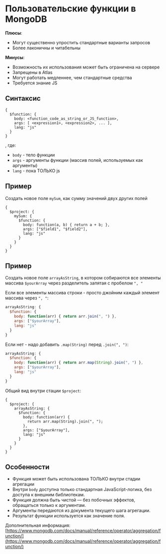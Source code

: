 # Пользовательcкие функции в MongoDB

**Плюсы**:
- Могут существенно упростить стандартные варианты запросов
- Более лаконичны и читабельны

**Минусы**:
- Возможность их использования может быть ограничена на сервере
- Запрещены в Atlas
- Могут работать медленнее, чем стандартные средства
- Требуется знание JS

## Синтаксис
```
{
  $function: {
    body: <function_code_as_string_or_JS_function>,
    args: [ <expression1>, <expression2>, ... ],
    lang: "js"
  }
}
```  
, где:
- `body` - тело функции
- `args` - аргументы функции (массив полей, используемых как аргументы)
- `lang` - пока ТОЛЬКО js

##  Пример
Создать новое поле `mySum`, как сумму значений двух других полей
```
{
  $project: {
    mySum: {
      $function: {
        body: function(a, b) { return a + b; },
        args: ["$field1", "$field2"],
        lang: "js"
      }
    }
  }
}
```

##  Пример
Создать новое поле `arrayAsString`, в котором собираются все элементы массива `$yourArray`
через разделитель запятая с пробелом `", "`


Если все элементы массива строки - просто джойним каждый элемент массива через `", "`:
```javascript
arrayAsString: {
  $function: {
    body: function(arr) { return arr.join(", ") },
    args: ["$yourArray"],
    lang: "js"
  }
}
```

Если нет - надо добавить `.map(String)` перед  `.join(", ")`:
```javascript
arrayAsString: {
  $function: {
    body: function(arr) { return arr.map(String).join(", ") },
    args: ["$yourArray"],
    lang: "js"
  }
}
```

Общий вид внутри стации `$project`:
```
{
  $project: {
    arrayAsString: {
      $function: {
        body: function(arr) {
          return arr.map(String).join(", ");
        },
        args: ["$yourArray"],
        lang: "js"
      }
    }
  }  
}

```

## Особенности
- Функция может быть использована ТОЛЬКО внутри стадии агрегации
- Внутри `body` доступна только стандартная JavaScript-логика, без доступа к внешним библиотекам.
- Функция должна быть чистой — без побочных эффектов, обращаться только к аргументам.
- Аргументы передаются из документа текущего шага агрегации.
- Результат функции используется как значение поля.

Дополнительная информация: [https://www.mongodb.com/docs/manual/reference/operator/aggregation/function/](https://www.mongodb.com/docs/manual/reference/operator/aggregation/function/)
